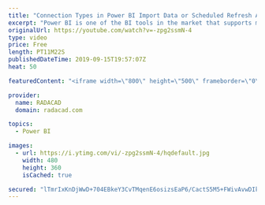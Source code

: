 ```yaml
---
title: "Connection Types in Power BI Import Data or Scheduled Refresh A Detailed Look Inside and Out"
excerpt: "Power BI is one of the BI tools in the market that supports more than one type of connection. Each connection type has pros and cons. In this video, we are going to cover everything about Import Data or Scheduled Refresh type of connection. You will learn briefly how Power BI stores data into xVelociy"
originalUrl: https://youtube.com/watch?v=-zpg2ssmN-4
type: video
price: Free
length: PT11M22S
publishedDateTime: 2019-09-15T19:57:07Z
heat: 50

featuredContent: "<iframe width=\"800\" height=\"500\" frameborder=\"0\" src=\"https://www.youtube.com/embed/-zpg2ssmN-4\" allow=\"accelerometer; autoplay; encrypted-media; gyroscope; picture-in-picture\" allowfullscreen></iframe>"

provider:
  name: RADACAD
  domain: radacad.com

topics:
  - Power BI

images:
  - url: https://i.ytimg.com/vi/-zpg2ssmN-4/hqdefault.jpg
    width: 480
    height: 360
    isCached: true

secured: "lTmrIxKnDjWwD+704EBkeY3CvTMqenE6osizsEaP6/CactS5M5+FWivAvwDIkrnqx7gTgJb41CikSNXgkiU+qEEm0wfMO88qbMAyc72OA5+M889vITv/+1jUZfm9vb49F77Opfy5yMjxDStgOPeZbYYKoSchAKRlY2fUSpZgJTJ6Vs2c9hE64/rSLu1Gtbg6vtvKEF80G4nW/6ficDv7oVUJ14X5sVGhmSatwR8dIQexxwby7cQ0ObuQu8KGwGFPwokZ067HrrC9GgyTZS52e0KhNTPYYi4nn97HB+JzkDnL62lLDlANPWV9lP6M9g4jac6h9CnxIuAWWt6aUUB76N5ktjq8pJXp0+2XtmnforozpucSaZ23dgR7gmVdW5iPAoBl+AN8IcfYQ9zixPMeyHcXDj3jtwckWjA89aUMSTM=;M1tVY57/4eTY+3oleRy8Ow=="
---
```



